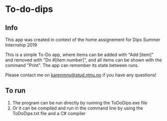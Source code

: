 # To-do-dips

## Info
This app was created in context of the home assignement for Dips Summer Internship 2019
  
This is a simple To-Do app, where items can be added with "Add [item]" and removed 
with "Do #[item number]", and all items can be shown with the command "Print".
The app can remember its state between runs.
  
Please contact me on karenmny@stud.ntnu.no if you have any questions!


## To run
1) The program can be run directly by running the ToDoDips.exe file
2) Or it can be compiled and run in the command line by using the ToDoDips.txt file and a C# compiler
